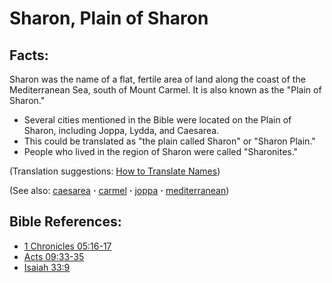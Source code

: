 # Sharon, Plain of Sharon #

## Facts: ##

Sharon was the name of a flat, fertile area of land along the coast of the Mediterranean Sea, south of Mount Carmel. It is also known as the "Plain of Sharon."

* Several cities mentioned in the Bible were located on the Plain of Sharon, including Joppa, Lydda, and Caesarea.
* This could be translated as "the plain called Sharon" or "Sharon Plain."
* People who lived in the region of Sharon were called "Sharonites."

(Translation suggestions: [How to Translate Names](https://git.door43.org/Door43/en-ta-translate-vol1/src/master/content/translate_names.md))

(See also: [caesarea](../other/caesarea.md) **·** [carmel](../other/carmel.md) **·** [joppa](../other/joppa.md) **·** [mediterranean](../other/mediterranean.md))

## Bible References: ##

* [1 Chronicles 05:16-17](https://door43.org/en/bible/notes/1ch/05/16)
* [Acts 09:33-35](https://door43.org/en/bible/notes/act/09/33)
* [Isaiah 33:9](https://door43.org/en/bible/notes/isa/33/09)

